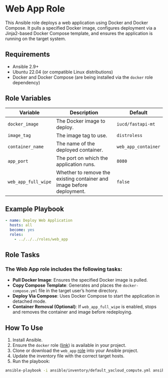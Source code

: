 # Web App Role

This Ansible role deploys a web application using Docker and Docker Compose. It pulls a specified Docker image, configures deployment via a Jinja2-based Docker Compose template, and ensures the application is running on the target system.

## Requirements

- Ansible 2.9+
- Ubuntu 22.04 (or compatible Linux distributions)
- Docker and Docker Compose (are being installed via the `docker` role dependency)

## Role Variables

| Variable | Description | Default |
|----------|-------------|---------|
| `docker_image` | The Docker image to deploy. | `iucd/fastapi-mt` |
| `image_tag` | The image tag to use. | `distroless` |
| `container_name` | The name of the deployed container. | `web_app_container` |
| `app_port` | The port on which the application runs. | `8080` |
| `web_app_full_wipe` | Whether to remove the existing container and image before deployment. | `false` |

## Example Playbook

```yaml
- name: Deploy Web Application
  hosts: all
  become: yes
  roles:
    - ../../../roles/web_app
```

## Role Tasks

### The Web App role includes the following tasks:

- **Pull Docker Image**: Ensures the specified Docker image is pulled.
- **Copy Compose Template**: Generates and places the `docker-compose.yml` file in the target user’s home directory.
- **Deploy Via Compose**: Uses Docker Compose to start the application in detached mode.
- **Container Removal (Optional)**: If `web_app_full_wipe` is enabled, stops and removes the container and image before redeploying.

## How To Use

1. Install Ansible.
2. Ensure the `docker` role ([link](https://github.com/creepydanunity/S25-core-course-labs/tree/lab6/ansible/roles/docker)) is available in your project.
3. Clone or download the `web_app` [role](https://github.com/creepydanunity/S25-core-course-labs/tree/lab6/ansible/roles/web_app) into your Ansible project.
4. Update the inventory file with the correct target hosts.
5. Run the playbook:

```bash
ansible-playbook -i ansible/inventory/default_yacloud_compute.yml ansible/playbooks/dev/app_python/main.yml
```

